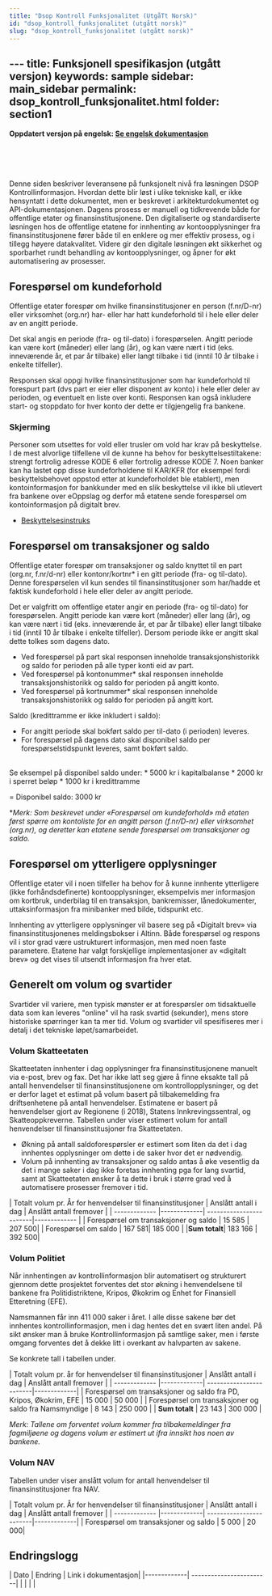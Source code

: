 ```yaml
---
title: "Dsop Kontroll Funksjonalitet (UtgåTt Norsk)"
id: "dsop_kontroll_funksjonalitet (utgått norsk)"
slug: "dsop_kontroll_funksjonalitet (utgått norsk)"
---
```


﻿---
title: Funksjonell spesifikasjon (utgått versjon)
keywords: sample
sidebar: main_sidebar
permalink: dsop_kontroll_funksjonalitet.html
folder: section1
---
**Oppdatert versjon på engelsk: [Se engelsk dokumentasjon](https://bitsnorge.github.io/dsop_kontroll_functionalspecification.html)**
<br><br><br><br><br>

Denne siden beskriver leveransene på funksjonelt nivå fra løsningen DSOP Kontrollinformasjon. Hvordan dette blir løst i ulike tekniske kall, er ikke hensyntatt i dette dokumentet, men er beskrevet i arkitekturdokumentet og API-dokumentasjonen. Dagens prosess er manuell og tidkrevende både for offentlige etater og finansinstitusjonene. Den digitaliserte og standardiserte løsningen hos de offentlige etatene for innhenting av kontoopplysninger fra finansinstitusjonene fører både til en enklere og mer effektiv prosess, og i tillegg høyere datakvalitet. Videre gir den digitale løsningen økt sikkerhet og sporbarhet rundt behandling av kontoopplysninger, og åpner for økt automatisering av prosesser.
 
## Forespørsel om kundeforhold
Offentlige etater forespør om hvilke finansinstitusjoner en person (f.nr/D-nr) eller virksomhet (org.nr)
har- eller har hatt kundeforhold til i hele eller deler av en angitt periode.

Det skal angis en periode (fra- og til-dato) i forespørselen. Angitt periode kan være kort (måneder)
eller lang (år), og kan være nært i tid (eks. inneværende år, et par år tilbake) eller langt tilbake i tid
(inntil 10 år tilbake i enkelte tilfeller).

Responsen skal oppgi hvilke finansinstitusjoner som har kundeforhold til forespurt part (dvs part er
eier eller disponent av konto) i hele eller deler av perioden, og eventuelt en liste over konti. Responsen
kan også inkludere start- og stoppdato for hver konto der dette er tilgjengelig fra bankene. 

### Skjerming

Personer som utsettes for vold eller trusler om vold har krav på beskyttelse. I de mest alvorlige tilfellene vil de kunne ha behov for beskyttelsestiltakene: strengt fortrolig adresse KODE 6 eller fortrolig adresse KODE 7. Noen banker kan ha lastet opp disse kundeforholdene til KAR/KFR (for eksempel fordi beskyttelsbehovet oppstod etter at kundeforholdet ble etablert), men kontoinformasjon for bankkunder med en slik beskyttelse vil ikke bli utlevert fra bankene over eOppslag og derfor må etatene sende forespørsel om kontoinformasjon på digitalt brev.   

* [Beskyttelsesinstruks](https://lovdata.no/dokument/INS/forskrift/1972-03-17-3352)

## Forespørsel om transaksjoner og saldo
Offentlige etater forespør om transaksjoner og saldo knyttet til en part (org.nr, f.nr/d-nr) eller
kontonr/kortnr* i en gitt periode (fra- og til-dato). Denne forespørselen vil kun sendes til
finansinstitusjoner som har/hadde et faktisk kundeforhold i hele eller deler av angitt periode.

Det er valgfritt om offentlige etater angir en periode (fra- og til-dato) for forespørselen. Angitt periode kan
være kort (måneder) eller lang (år), og kan være nært i tid (eks. inneværende år, et par år tilbake) eller
langt tilbake i tid (inntil 10 år tilbake i enkelte tilfeller). Dersom periode ikke er angitt skal dette tolkes
som dagens dato.

* Ved forespørsel på part skal responsen inneholde transaksjonshistorikk og saldo for perioden
på alle typer konti eid av part.
* Ved forespørsel på kontonummer* skal responsen inneholde transaksjonshistorikk og saldo for
perioden på angitt konto.
* Ved forespørsel på kortnummer* skal responsen inneholde transaksjonshistorikk og saldo for
perioden på angitt kort.

Saldo (kredittramme er ikke inkludert i saldo):

* For angitt periode skal bokført saldo per til-dato (i perioden) leveres.
* For forespørsel på dagens dato skal disponibel saldo per forespørselstidspunkt leveres, samt bokført saldo. 

<br>
Se eksempel på disponibel saldo under:
* 5000 kr i kapitalbalanse
* 2000 kr i sperret beløp
* 1000 kr i kredittramme

= Disponibel saldo: 3000 kr

**Merk: Som beskrevet under «Forespørsel om kundeforhold» må etaten først spørre om
kontoliste for en angitt person (f.nr/D-nr) eller virksomhet (org.nr), og deretter kan etatene sende
forespørsel om transaksjoner og saldo.*

## Forespørsel om ytterligere opplysninger
Offentlige etater vil i noen tilfeller ha behov for å kunne innhente ytterligere (ikke forhåndsdefinerte)
kontoopplysninger, eksempelvis mer informasjon om kortbruk, underbilag til en transaksjon,
bankremisser, lånedokumenter, uttaksinformasjon fra minibanker med bilde, tidspunkt etc.

Innhenting av ytterligere opplysninger vil basere seg på «Digitalt brev» via finansinstitusjonenes
meldingsbokser i Altinn. Både forespørsel og respons vil i stor grad være ustrukturert informasjon,
men med noen faste parametere. Etatene har valgt forskjellige implementasjoner av «digitalt brev» og
det vises til utsendt informasjon fra hver etat. 


## Generelt om volum og svartider
Svartider vil variere, men typisk mønster er at forespørsler om tidsaktuelle data som kan leveres
"online" vil ha rask svartid (sekunder), mens store historiske spørringer kan ta mer tid.
Volum og svartider vil spesifiseres mer i detalj i det tekniske løpet/samarbeidet.


### Volum Skatteetaten
Skatteetaten innhenter i dag opplysninger fra finansinstitusjonene manuelt via e-post, brev og fax. Det
har ikke latt seg gjøre å finne eksakte tall på antall henvendelser til finansinstitusjonene om
kontrollopplysninger, og det er derfor laget et estimat på volum basert på tilbakemelding fra
driftsenhetene på antall henvendelser. Estimatene er basert på henvendelser gjort av Regionene (i
2018), Statens Innkrevingssentral, og Skatteoppkreverne. Tabellen under viser estimert volum for
antall henvendelser til finansinstitusjoner fra Skatteetaten.

* Økning på antall saldoforespørsler er estimert som liten da det i dag innhentes opplysninger om
dette i de saker hvor det er nødvendig.
* Volum på innhenting av transaksjoner og saldo antas å øke vesentlig da det i mange saker i dag
ikke foretas innhenting pga for lang svartid, samt at Skatteetaten ønsker å ta dette i bruk i større
grad ved å automatisere prosesser fremover i tid.

| Totalt volum pr. År for henvendelser til finansinstitusjoner      | Anslått antall i dag         | Anslått antall fremover   |
| ------------- |-------------| ------------------------|-------------	|
| Forespørsel om transaksjoner og saldo         | 15 585    | 207 500|
| Forespørsel om saldo | 167 581| 185 000 | 
|**Sum totalt**| 183 166 | 392 500|


### Volum Politiet
Når innhentingen av kontrollinformasjon blir automatisert og strukturert gjennom dette prosjektet forventes det
stor økning i henvendelsene til bankene fra Politidistriktene, Kripos, Økokrim og Enhet for Finansiell Etteretning
(EFE).

Namsmannen får inn 411 000 saker i året. I alle disse sakene bør det innhentes kontrollinformasjon, men i dag
hentes det en svært liten andel. På sikt ønsker man å bruke Kontrollinformasjon på samtlige saker, men i første
omgang forventes det å dekke litt i overkant av halvparten av sakene.

Se konkrete tall i tabellen under.

| Totalt volum pr. år for henvendelser til finansinstitusjoner      | Anslått antall i dag         | Anslått antall fremover   |
| ------------- |-------------| ------------------------|-------------|
| Forespørsel om transaksjoner og saldo fra PD, Kripos, Økokrim, EFE        | 15 000    | 50 000 |
| Forespørsel om transaksjoner og saldo fra Namsmyndige | 8 143 | 250 000 |
| **Sum totalt** | 23 143  | 300 000 |

*Merk: Tallene om forventet volum kommer fra tilbakemeldinger fra fagmiljøene og dagens volum er estimert ut
ifra innsikt hos noen av bankene.*


### Volum NAV

Tabellen under viser anslått volum for antall henvendelser til finansinstitusjoner fra NAV.


| Totalt volum pr. År for henvendelser til finansinstitusjoner      | Anslått antall i dag         | Anslått antall fremover   |
| ------------- |-------------| ------------------------|-------------|
| Forespørsel om transaksjoner og saldo         | 5 000    | 20 000|



## Endringslogg

| Dato         | Endring  | Link i dokumentasjon|
|-------------| ------------------------|
|     |   | |